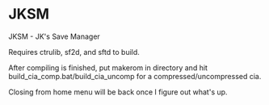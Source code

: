# JKSM
JKSM - JK's Save Manager

Requires ctrulib, sf2d, and sftd to build.

After compiling is finished, put makerom in directory and hit build_cia_comp.bat/build_cia_uncomp for a compressed/uncompressed cia.

Closing from home menu will be back once I figure out what's up.